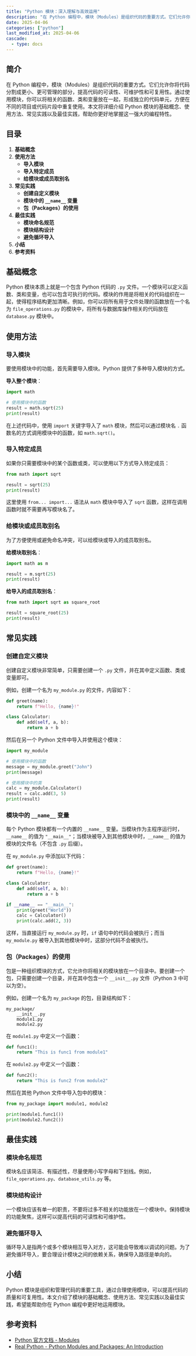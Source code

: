 ```yaml
---
title: "Python 模块：深入理解与高效运用"
description: "在 Python 编程中，模块（Modules）是组织代码的重要方式。它们允许你将代码分割成更小、更可管理的部分，提高代码的可读性、可维护性和可复用性。通过使用模块，你可以将相关的函数、类和变量放在一起，形成独立的代码单元，方便在不同的项目或代码片段中重复使用。本文将详细介绍 Python 模块的基础概念、使用方法、常见实践以及最佳实践，帮助你更好地掌握这一强大的编程特性。"
date: 2025-04-06
categories: ["python"]
last_modified_at: 2025-04-06
cascade:
  - type: docs
---
```



## 简介
在 Python 编程中，模块（Modules）是组织代码的重要方式。它们允许你将代码分割成更小、更可管理的部分，提高代码的可读性、可维护性和可复用性。通过使用模块，你可以将相关的函数、类和变量放在一起，形成独立的代码单元，方便在不同的项目或代码片段中重复使用。本文将详细介绍 Python 模块的基础概念、使用方法、常见实践以及最佳实践，帮助你更好地掌握这一强大的编程特性。

<!-- more -->
## 目录
1. **基础概念**
2. **使用方法**
    - **导入模块**
    - **导入特定成员**
    - **给模块或成员取别名**
3. **常见实践**
    - **创建自定义模块**
    - **模块中的 `__name__` 变量**
    - **包（Packages）的使用**
4. **最佳实践**
    - **模块命名规范**
    - **模块结构设计**
    - **避免循环导入**
5. **小结**
6. **参考资料**

## 基础概念
Python 模块本质上就是一个包含 Python 代码的 `.py` 文件。一个模块可以定义函数、类和变量，也可以包含可执行的代码。模块的作用是将相关的代码组织在一起，使得程序结构更加清晰。例如，你可以将所有用于文件处理的函数放在一个名为 `file_operations.py` 的模块中，将所有与数据库操作相关的代码放在 `database.py` 模块中。

## 使用方法

### 导入模块
要使用模块中的功能，首先需要导入模块。Python 提供了多种导入模块的方式。

**导入整个模块**：
```python
import math

# 使用模块中的函数
result = math.sqrt(25)
print(result)  
```

在上述代码中，使用 `import` 关键字导入了 `math` 模块，然后可以通过模块名 `.` 函数名的方式调用模块中的函数，如 `math.sqrt()`。

### 导入特定成员
如果你只需要模块中的某个函数或类，可以使用以下方式导入特定成员：
```python
from math import sqrt

result = sqrt(25)
print(result)  
```

这里使用 `from... import...` 语法从 `math` 模块中导入了 `sqrt` 函数，这样在调用函数时就不需要再写模块名了。

### 给模块或成员取别名
为了方便使用或避免命名冲突，可以给模块或导入的成员取别名。

**给模块取别名**：
```python
import math as m

result = m.sqrt(25)
print(result)  
```

**给导入的成员取别名**：
```python
from math import sqrt as square_root

result = square_root(25)
print(result)  
```

## 常见实践

### 创建自定义模块
创建自定义模块非常简单，只需要创建一个 `.py` 文件，并在其中定义函数、类或变量即可。

例如，创建一个名为 `my_module.py` 的文件，内容如下：
```python
def greet(name):
    return f"Hello, {name}!"

class Calculator:
    def add(self, a, b):
        return a + b
```

然后在另一个 Python 文件中导入并使用这个模块：
```python
import my_module

# 使用模块中的函数
message = my_module.greet("John")
print(message)  

# 使用模块中的类
calc = my_module.Calculator()
result = calc.add(3, 5)
print(result)  
```

### 模块中的 `__name__` 变量
每个 Python 模块都有一个内置的 `__name__` 变量。当模块作为主程序运行时，`__name__` 的值为 `"__main__"`；当模块被导入到其他模块中时，`__name__` 的值为模块的文件名（不包含 `.py` 后缀）。

在 `my_module.py` 中添加以下代码：
```python
def greet(name):
    return f"Hello, {name}!"

class Calculator:
    def add(self, a, b):
        return a + b

if __name__ == "__main__":
    print(greet("World"))
    calc = Calculator()
    print(calc.add(2, 3))
```

这样，当直接运行 `my_module.py` 时，`if` 语句中的代码会被执行；而当 `my_module.py` 被导入到其他模块中时，这部分代码不会被执行。

### 包（Packages）的使用
包是一种组织模块的方式，它允许你将相关的模块放在一个目录中。要创建一个包，只需要创建一个目录，并在其中包含一个 `__init__.py` 文件（Python 3 中可以为空）。

例如，创建一个名为 `my_package` 的包，目录结构如下：
```
my_package/
    __init__.py
    module1.py
    module2.py
```

在 `module1.py` 中定义一个函数：
```python
def func1():
    return "This is func1 from module1"
```

在 `module2.py` 中定义一个函数：
```python
def func2():
    return "This is func2 from module2"
```

然后在其他 Python 文件中导入包中的模块：
```python
from my_package import module1, module2

print(module1.func1())
print(module2.func2())
```

## 最佳实践

### 模块命名规范
模块名应该简洁、有描述性，尽量使用小写字母和下划线。例如，`file_operations.py`、`database_utils.py` 等。

### 模块结构设计
一个模块应该有单一的职责，不要将过多不相关的功能放在一个模块中。保持模块的功能聚焦，这样可以提高代码的可读性和可维护性。

### 避免循环导入
循环导入是指两个或多个模块相互导入对方，这可能会导致难以调试的问题。为了避免循环导入，要合理设计模块之间的依赖关系，确保导入路径是单向的。

## 小结
Python 模块是组织和管理代码的重要工具，通过合理使用模块，可以提高代码的质量和可复用性。本文介绍了模块的基础概念、使用方法、常见实践以及最佳实践，希望能帮助你在 Python 编程中更好地运用模块。

## 参考资料
- [Python 官方文档 - Modules](https://docs.python.org/3/tutorial/modules.html)
- [Real Python - Python Modules and Packages: An Introduction](https://realpython.com/python-modules-packages/)
